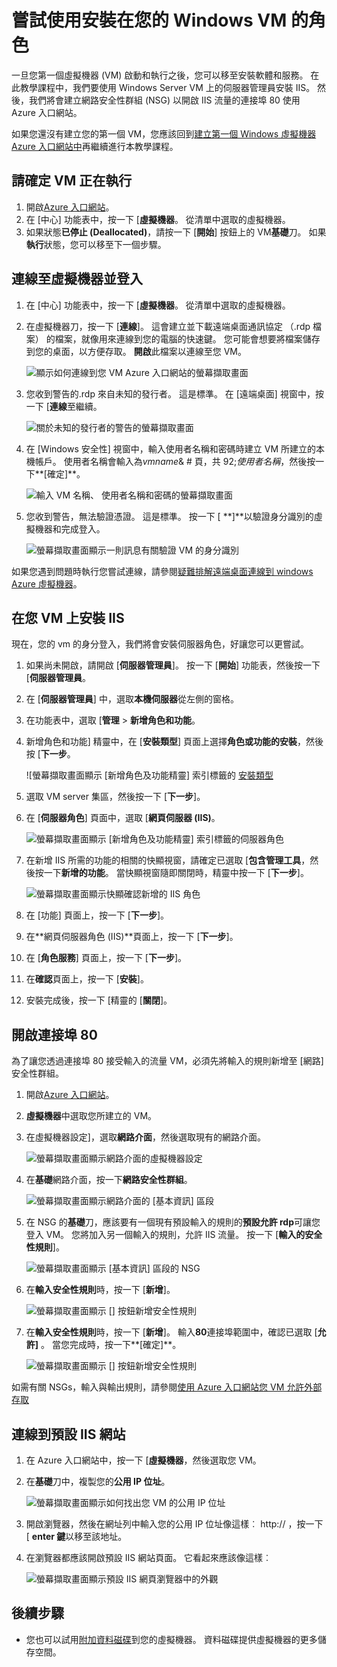<properties
    pageTitle="在您的第一個 Windows VM 上安裝 IIS |Microsoft Azure"
    description="安裝 IIS 和開啟連接埠 80 使用 Azure 入口網站，嘗試使用您的第一個 Windows 虛擬機器。"
    keywords=""
    services="virtual-machines-windows"
    documentationCenter=""
    authors="cynthn"
    manager="timlt"
    editor=""
    tags="azure-resource-manager"/>
<tags
    ms.service="virtual-machines-windows"
    ms.workload="infrastructure-services"
    ms.tgt_pltfrm="vm-windows"
    ms.devlang="na"
    ms.topic="article"
    ms.date="09/06/2016"
    ms.author="cynthn"/>

# <a name="experiment-with-installing-a-role-on-your-windows-vm"></a>嘗試使用安裝在您的 Windows VM 的角色
    
一旦您第一個虛擬機器 (VM) 啟動和執行之後，您可以移至安裝軟體和服務。 在此教學課程中，我們要使用 Windows Server VM 上的伺服器管理員安裝 IIS。 然後，我們將會建立網路安全性群組 (NSG) 以開啟 IIS 流量的連接埠 80 使用 Azure 入口網站。 

如果您還沒有建立您的第一個 VM，您應該回到[建立第一個 Windows 虛擬機器 Azure 入口網站中](virtual-machines-windows-hero-tutorial.md)再繼續進行本教學課程。

## <a name="make-sure-the-vm-is-running"></a>請確定 VM 正在執行

1. 開啟[Azure 入口網站](https://portal.azure.com)。
2. 在 [中心] 功能表中，按一下 [**虛擬機器**。 從清單中選取的虛擬機器。
3. 如果狀態**已停止 (Deallocated)**，請按一下 [**開始**] 按鈕上的 VM**基礎**刀。 如果**執行**狀態，您可以移至下一個步驟。

## <a name="connect-to-the-virtual-machine-and-sign-in"></a>連線至虛擬機器並登入

1.  在 [中心] 功能表中，按一下 [**虛擬機器**。 從清單中選取的虛擬機器。

3. 在虛擬機器刀，按一下 [**連線**]。 這會建立並下載遠端桌面通訊協定 （.rdp 檔案） 的檔案，就像用來連線到您的電腦的快速鍵。 您可能會想要將檔案儲存到您的桌面，以方便存取。 **開啟**此檔案以連線至您 VM。

    ![顯示如何連線到您 VM Azure 入口網站的螢幕擷取畫面](./media/virtual-machines-windows-hero-tutorial/connect.png)

4. 您收到警告的.rdp 來自未知的發行者。 這是標準。 在 [遠端桌面] 視窗中，按一下 [**連線**至繼續。

    ![關於未知的發行者的警告的螢幕擷取畫面](./media/virtual-machines-windows-hero-tutorial/rdp-warn.png)

5. 在 [Windows 安全性] 視窗中，輸入使用者名稱和密碼時建立 VM 所建立的本機帳戶。 使用者名稱會輸入為*vmname*& # 頁，共 92;*使用者名稱*，然後按一下**[確定]**。

    ![輸入 VM 名稱、 使用者名稱和密碼的螢幕擷取畫面](./media/virtual-machines-windows-hero-tutorial/credentials.png)
    
6.  您收到警告，無法驗證憑證。 這是標準。 按一下 [ **]**以驗證身分識別的虛擬機器和完成登入。

    ![螢幕擷取畫面顯示一則訊息有關驗證 VM 的身分識別](./media/virtual-machines-windows-hero-tutorial/cert-warning.png)


如果您遇到問題時執行您嘗試連線，請參閱[疑難排解遠端桌面連線到 windows Azure 虛擬機器](virtual-machines-windows-troubleshoot-rdp-connection.md)。


## <a name="install-iis-on-your-vm"></a>在您 VM 上安裝 IIS

現在，您的 vm 的身分登入，我們將會安裝伺服器角色，好讓您可以更嘗試。

1. 如果尚未開啟，請開啟 [**伺服器管理員**]。 按一下 [**開始**] 功能表，然後按一下 [**伺服器管理員**。
2. 在 [**伺服器管理員**] 中，選取**本機伺服器**從左側的窗格。 
3. 在功能表中，選取 [**管理** > **新增角色和功能**。
4. 新增角色和功能] 精靈中，在 [**安裝類型**] 頁面上選擇**角色或功能的安裝**，然後按 [**下一步**。

    ![螢幕擷取畫面顯示 [新增角色及功能精靈] 索引標籤的 [安裝類型](./media/virtual-machines-windows-hero-tutorial/role-wizard.png)

5. 選取 VM server 集區，然後按一下 [**下一步**]。
6. 在 [**伺服器角色**] 頁面中，選取 [**網頁伺服器 (IIS)**。

    ![螢幕擷取畫面顯示 [新增角色及功能精靈] 索引標籤的伺服器角色](./media/virtual-machines-windows-hero-tutorial/add-iis.png)

7. 在新增 IIS 所需的功能的相關的快顯視窗，請確定已選取 [**包含管理工具**，然後按一下**新增的功能**。 當快顯視窗隨即關閉時，精靈中按一下 [**下一步**]。

    ![螢幕擷取畫面顯示快顯確認新增的 IIS 角色](./media/virtual-machines-windows-hero-tutorial/confirm-add-feature.png)

8. 在 [功能] 頁面上，按一下 [**下一步**]。
9. 在**網頁伺服器角色 (IIS)**頁面上，按一下 [**下一步**]。 
10. 在 [**角色服務**] 頁面上，按一下 [**下一步**]。 
11. 在**確認**頁面上，按一下 [**安裝**]。 
12. 安裝完成後，按一下 [精靈的 [**關閉**]。



## <a name="open-port-80"></a>開啟連接埠 80 

為了讓您透過連接埠 80 接受輸入的流量 VM，必須先將輸入的規則新增至 [網路] 安全性群組。 

1. 開啟[Azure 入口網站](https://portal.azure.com)。
2. **虛擬機器**中選取您所建立的 VM。
3. 在虛擬機器設定]，選取**網路介面**，然後選取現有的網路介面。

    ![螢幕擷取畫面顯示網路介面的虛擬機器設定](./media/virtual-machines-windows-hero-tutorial/network-interface.png)

4. 在**基礎**網路介面，按一下**網路安全性群組**。

    ![螢幕擷取畫面顯示網路介面的 [基本資訊] 區段](./media/virtual-machines-windows-hero-tutorial/select-nsg.png)

5. 在 NSG 的**基礎**刀，應該要有一個現有預設輸入的規則的**預設允許 rdp**可讓您登入 VM。 您將加入另一個輸入的規則，允許 IIS 流量。 按一下 [**輸入的安全性規則**]。

    ![螢幕擷取畫面顯示 [基本資訊] 區段的 NSG](./media/virtual-machines-windows-hero-tutorial/inbound.png)

6. 在**輸入安全性規則**時，按一下 [**新增**]。

    ![螢幕擷取畫面顯示 [] 按鈕新增安全性規則](./media/virtual-machines-windows-hero-tutorial/add-rule.png)

7. 在**輸入安全性規則**時，按一下 [**新增**]。 輸入**80**連接埠範圍中，確認已選取 [**允許]** 。 當您完成時，按一下**[確定]**。

    ![螢幕擷取畫面顯示 [] 按鈕新增安全性規則](./media/virtual-machines-windows-hero-tutorial/port-80.png)
 
如需有關 NSGs，輸入與輸出規則，請參閱[使用 Azure 入口網站您 VM 允許外部存取](virtual-machines-windows-nsg-quickstart-portal.md)
 
## <a name="connect-to-the-default-iis-website"></a>連線到預設 IIS 網站

1. 在 Azure 入口網站中，按一下 [**虛擬機器**，然後選取您 VM。
2. 在**基礎**刀中，複製您的**公用 IP 位址**。

    ![螢幕擷取畫面顯示如何找出您 VM 的公用 IP 位址](./media/virtual-machines-windows-hero-tutorial/ipaddress.png)

2. 開啟瀏覽器，然後在網址列中輸入您的公用 IP 位址像這樣︰ http://<publicIPaddress> ，按一下 [ **enter 鍵**以移至該地址。
3. 在瀏覽器都應該開啟預設 IIS 網站頁面。 它看起來應該像這樣︰

    ![螢幕擷取畫面顯示預設 IIS 網頁瀏覽器中的外觀](./media/virtual-machines-windows-hero-tutorial/iis-default.png)

    

## <a name="next-steps"></a>後續步驟

- 您也可以試用[附加資料磁碟](virtual-machines-windows-attach-disk-portal.md)到您的虛擬機器。 資料磁碟提供虛擬機器的更多儲存空間。
